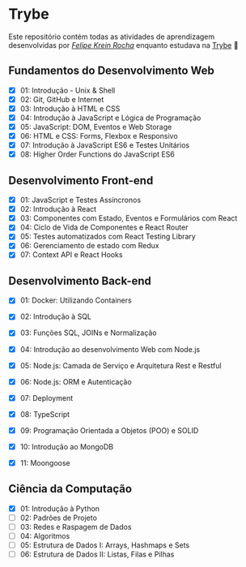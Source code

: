 # Trybe

Este repositório contém todas as atividades de aprendizagem desenvolvidas por _[Felipe Krein Rocha](https://www.linkedin.com/in/felipe-krein-rocha/)_ enquanto estudava na [Trybe](https://www.betrybe.com/) :rocket:

## Fundamentos do Desenvolvimento Web

- [x] 01: Introdução - Unix & Shell
- [x] 02: Git, GitHub e Internet
- [x] 03: Introdução à HTML e CSS
- [x] 04: Introdução à JavaScript e Lógica de Programação
- [x] 05: JavaScript: DOM, Eventos e Web Storage
- [x] 06: HTML e CSS: Forms, Flexbox e Responsivo
- [x] 07: Introdução à JavaScript ES6 e Testes Unitários
- [x] 08: Higher Order Functions do JavaScript ES6

## Desenvolvimento Front-end

- [x] 01: JavaScript e Testes Assíncronos
- [x] 02: Introdução à React
- [x] 03: Componentes com Estado, Eventos e Formulários com React
- [x] 04: Ciclo de Vida de Componentes e React Router
- [x] 05: Testes automatizados com React Testing Library
- [x] 06: Gerenciamento de estado com Redux
- [x] 07: Context API e React Hooks

## Desenvolvimento Back-end

- [x] 01: Docker: Utilizando Containers
- [x] 02: Introdução à SQL
- [x] 03: Funções SQL, JOINs e Normalização
- [x] 04: Introdução ao desenvolvimento Web com Node.js
- [x] 05: Node.js: Camada de Serviço e Arquitetura Rest e Restful
- [x] 06: Node.js: ORM e Autenticação
- [x] 07: Deployment
- [x] 08: TypeScript
- [x] 09: Programação Orientada a Objetos (POO) e SOLID
- [x] 10: Introdução ao MongoDB
- [x] 11: Moongoose


## Ciência da Computação

- [x] 01: Introdução à Python
- [ ] 02: Padrões de Projeto
- [ ] 03: Redes e Raspagem de Dados
- [ ] 04: Algoritmos
- [ ] 05: Estrutura de Dados I: Arrays, Hashmaps e Sets
- [ ] 06: Estrutura de Dados II: Listas, Filas e Pilhas
